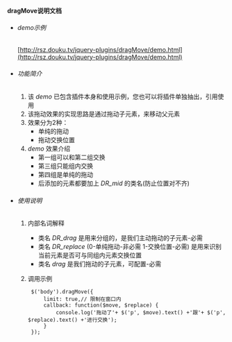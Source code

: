 #### dragMove说明文档

* ###### demo示例
	[http://rsz.douku.tv/jquery-plugins/dragMove/demo.html](http://rsz.douku.tv/jquery-plugins/dragMove/demo.html)

* ###### 功能简介
	1. 该 *demo* 已包含插件本身和使用示例，您也可以将插件单独抽出，引用使用
	2. 该拖动效果的实现思路是通过拖动子元素，来移动父元素
	3. 效果分为2种：
    	* 单纯的拖动  
    	* 拖动交换位置
    4. *demo* 效果介绍
    	* 第一组可以和第二组交换
    	* 第三组只能组内交换
    	* 第四组是单纯的拖动
    	* 后添加的元素都要加上 *DR_mid* 的类名(防止位置对不齐)
    	
* ###### 使用说明
	1. 内部名词解释
		* 类名 *DR_drag* 是用来分组的，是我们主动拖动的子元素-必需
		* 类名 *DR_replace* (0-单纯拖动-非必需 1-交换位置-必需) 是用来识别当前元素是否可与同组内元素交换位置
		* 类名 *drag* 是我们拖动的子元素，可配置-必需
	2. 调用示例  

			$('body').dragMove({  
			    limit: true,// 限制在窗口内  
			    callback: function($move, $replace) {
			        console.log('拖动了'+ $('p', $move).text() +'跟'+ $('p', $replace).text() +'进行交换');
			    }  
			});
